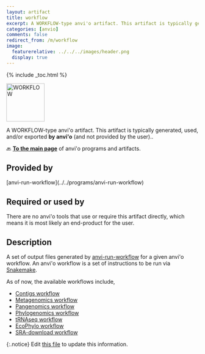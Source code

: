 ```yaml
---
layout: artifact
title: workflow
excerpt: A WORKFLOW-type anvi'o artifact. This artifact is typically generated, used, and/or exported by anvi'o (and not provided by the user)..
categories: [anvio]
comments: false
redirect_from: /m/workflow
image:
  featurerelative: ../../../images/header.png
  display: true
---
```



{% include _toc.html %}


<img src="../../images/icons/WORKFLOW.png" alt="WORKFLOW" style="width:100px; border:none" />

A WORKFLOW-type anvi'o artifact. This artifact is typically generated, used, and/or exported **by anvi'o** (and not provided by the user)..

🔙 **[To the main page](../../)** of anvi'o programs and artifacts.

## Provided by


<p style="text-align: left" markdown="1"><span class="artifact-p">[anvi-run-workflow](../../programs/anvi-run-workflow)</span></p>


## Required or used by


There are no anvi'o tools that use or require this artifact directly, which means it is most likely an end-product for the user.


## Description

A set of output files generated by <span class="artifact-p">[anvi-run-workflow](/help/main/programs/anvi-run-workflow)</span> for a given anvi'o workflow. An anvi'o workflow is a set of instructions to be run via [Snakemake](https://snakemake.readthedocs.io/en/stable/).

As of now, the available workflows include,

* [Contigs workflow](../../workflows/contigs)
* [Metagenomics workflow](../../workflows/metagenomics)
* [Pangenomics workflow](../../workflows/pangenomics)
* [Phylogenomics workflow](../../workflows/phylogenomics)
* [tRNAseq workflow](../../workflows/trnaseq)
* [EcoPhylo workflow](../../workflows/ecophylo)
* [SRA-download workflow](../../workflows/sra-download)




{:.notice}
Edit [this file](https://github.com/merenlab/anvio/tree/master/anvio/docs/artifacts/workflow.md) to update this information.

